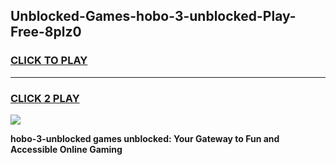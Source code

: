 
## Unblocked-Games-hobo-3-unblocked-Play-Free-8plz0
<h3>
<a href="https://premium76.site?title=hobo-3-unblocked&ref=18A1">CLICK TO PLAY</a></h3>
<hr>

<h3>
<a href="https://premium76.site?title=hobo-3-unblocked&ref=18A1">CLICK 2 PLAY</a>
  
</h3>

<a href="https://premium76.site?title=hobo-3-unblocked&ref=18A1"><img src="https://clearcache.store/games.png"></a>


**hobo-3-unblocked games unblocked: Your Gateway to Fun and Accessible Online Gaming**
